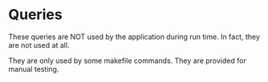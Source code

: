 # Queries

These queries are NOT used by the application during run time. In fact, they are not used at all.

They are only used by some makefile commands. They are provided for manual testing.